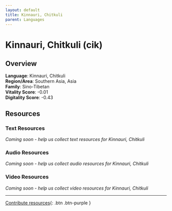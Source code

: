 ```yaml
---
layout: default
title: Kinnauri, Chitkuli
parent: Languages
---
```


# Kinnauri, Chitkuli (cik)

## Overview

**Language**: Kinnauri, Chitkuli  
**Region/Area**: Southern Asia, Asia  
**Family**: Sino-Tibetan  
**Vitality Score**: -0.01  
**Digitality Score**: -0.43  

## Resources

### Text Resources
*Coming soon - help us collect text resources for Kinnauri, Chitkuli*

### Audio Resources
*Coming soon - help us collect audio resources for Kinnauri, Chitkuli*

### Video Resources
*Coming soon - help us collect video resources for Kinnauri, Chitkuli*

---

[Contribute resources](https://fairtrain.github.io/){: .btn .btn-purple }
